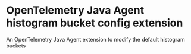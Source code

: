 # OpenTelemetry Java Agent histogram bucket config extension

An OpenTelemetry Java Agent extension to modify the default histogram buckets